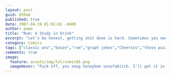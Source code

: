 ```yaml
---
layout: post
guid: 859a6
published: true
date: 2007-04-19 01:01:01 -0400
author: pope
title: "Rum: A Study in Drink"
excerpt: "Let's be honest, getting shit done is hard. Sometimes you need to take a bit of a break and release the Kraken. Then you can face your work with a new appreciation for just how much effort it really is, and then give up completely and keep drinking."
category: Comics
tags: ["classic wnv","booze","rum","graph jokes","Cheerios","those puzzles are hard okay"]
comments: true 
image:
  feature: assets/img/lol/comic65.png
  imageHover: "Fuck off, you smug honeybee sonofabitch. I'll get it in my own time."
---
```


